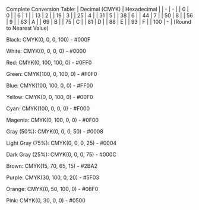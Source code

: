 Complete Conversion Table:
| Decimal (CMYK) | Hexadecimal |
| - | - |
| 0 | 0 |
| 6 | 1 |
| 13 | 2 |
| 19 | 3 |
| 25 | 4 |
| 31 | 5 |
| 38 | 6 |
| 44 | 7 |
| 50 | 8 |
| 56 | 9 |
| 63 | A |
| 69 | B |
| 75 | C |
| 81 | D |
| 88 | E |
| 93 | F |
| 100 | - | 
(Round to Nearest Value)

Black:
CMYK(0, 0, 0, 100) - #000F

White:
CMYK(0, 0, 0, 0) - #0000

Red:
CMYK(0, 100, 100, 0) - #0FF0

Green:
CMYK(100, 0, 100, 0) - #F0F0

Blue:
CMYK(100, 100, 0, 0) - #FF00

Yellow:
CMYK(0, 0, 100, 0) - #00F0

Cyan:
CMYK(100, 0, 0, 0) - #F000

Magenta:
CMYK(0, 100, 0, 0) - #0F00

Gray (50%):
CMYK(0, 0, 0, 50) - #0008

Light Gray (75%):
CMYK(0, 0, 0, 25) - #0004

Dark Gray (25%):
CMYK(0, 0, 0, 75) - #000C

Brown:
CMYK(15, 70, 65, 15) - #2BA2

Purple:
CMYK(30, 100, 0, 20) - #5F03

Orange:
CMYK(0, 50, 100, 0) - #08F0

Pink:
CMYK(0, 30, 0, 0) - #0500
